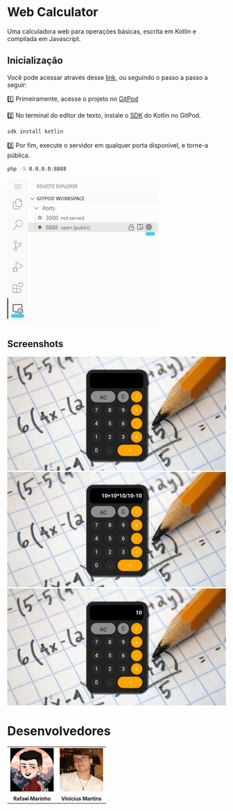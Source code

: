 # Web Calculator

Uma calculadora web para operações básicas, escrita em Kotlin e compilada em Javascript.

## Inicialização
Você pode acessar através desse [link](https://rafarinh0.github.io/projeto-lpf/), ou seguindo o passo a passo a seguir:

:one: Primeiramente, acesse o projeto no [GitPod](https://gitpod.io/github.com/Rafarinh0/projeto-lpf)

:two: No terminal do editor de texto, instale o [SDK](https://kotlinlang.org/docs/command-line.html) do Kotlin no GitPod.
```bash
sdk install kotlin
```

:three: Por fim, execute o servidor em qualquer porta disponível, e torne-a pública.
```bash
php -S 0.0.0.0:8888
```
![](images/screenshots/server-port.jpg)

## Screenshots
![](images/screenshots/calculator-image-1.png)
![](images/screenshots/calculator-image-2.png)
![](images/screenshots/calculator-image-3.png)


# Desenvolvedores
<table>
  <tr>
    <td align="center">
      <a href="https://github.com/Rafarinh0">
        <img src="images/students/rafael-marinho.jpg" width="100px;"/><br>
        <sub>
          <b>Rafael Marinho</b>
        </sub>
      </a>
    </td>
    <td align="center">
      <a href="https://github.com/Vinizik">
        <img src="images/students/vinicius-martins.jpg" width="100px;"/><br>
        <sub>
          <b>Vinicius Martins</b>
        </sub>
      </a>
    </td>
  </tr>
</table>
